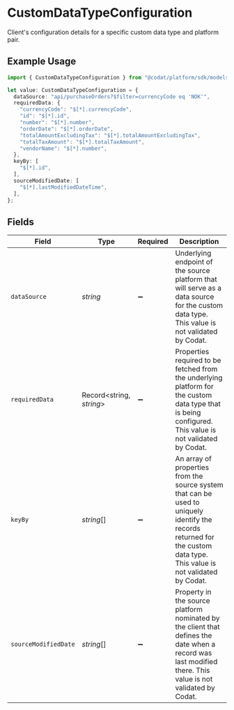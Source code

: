 # CustomDataTypeConfiguration

Client's configuration details for a specific custom data type and platform pair.

## Example Usage

```typescript
import { CustomDataTypeConfiguration } from "@codat/platform/sdk/models/shared";

let value: CustomDataTypeConfiguration = {
  dataSource: "api/purchaseOrders?$filter=currencyCode eq 'NOK'",
  requiredData: {
    "currencyCode": "$[*].currencyCode",
    "id": "$[*].id",
    "number": "$[*].number",
    "orderDate": "$[*].orderDate",
    "totalAmountExcludingTax": "$[*].totalAmountExcludingTax",
    "totalTaxAmount": "$[*].totalTaxAmount",
    "vendorName": "$[*].number",
  },
  keyBy: [
    "$[*].id",
  ],
  sourceModifiedDate: [
    "$[*].lastModifiedDateTime",
  ],
};
```

## Fields

| Field                                                                                                                                                                    | Type                                                                                                                                                                     | Required                                                                                                                                                                 | Description                                                                                                                                                              |
| ------------------------------------------------------------------------------------------------------------------------------------------------------------------------ | ------------------------------------------------------------------------------------------------------------------------------------------------------------------------ | ------------------------------------------------------------------------------------------------------------------------------------------------------------------------ | ------------------------------------------------------------------------------------------------------------------------------------------------------------------------ |
| `dataSource`                                                                                                                                                             | *string*                                                                                                                                                                 | :heavy_minus_sign:                                                                                                                                                       | Underlying endpoint of the source platform that will serve as a data source for the custom data type. This value is not validated by Codat.                              |
| `requiredData`                                                                                                                                                           | Record<string, *string*>                                                                                                                                                 | :heavy_minus_sign:                                                                                                                                                       | Properties required to be fetched from the underlying platform for the custom data type that is being configured. This value is not validated by Codat.                  |
| `keyBy`                                                                                                                                                                  | *string*[]                                                                                                                                                               | :heavy_minus_sign:                                                                                                                                                       | An array of properties from the source system that can be used to uniquely identify the records returned for the custom data type. This value is not validated by Codat. |
| `sourceModifiedDate`                                                                                                                                                     | *string*[]                                                                                                                                                               | :heavy_minus_sign:                                                                                                                                                       | Property in the source platform nominated by the client that defines the date when a record was last modified there. This value is not validated by Codat.               |